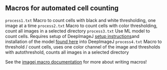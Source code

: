 ## Macros for automated cell counting
`process1.txt` Macro to count cells with black and white thresholding, one image at a time
`process2.txt` Macro to count cells with color thresholding, count all images in a selected directory
`process3.txt` Use ML model to count cells. Requires setup of DeepImageJ [setup instructions](https://deepimagej.github.io/deepimagej/download.html)and installation of the model [found here](https://github.com/michaelmez39/cell_counting_analysis/tree/ammar_branch) into DeepImageJ
`process4.txt` Macro to threshold / count cells, uses one color channel of the image and thresholds with autothreshold, counts all images in a selected directory

See the [imagej macro documentation](https://imagej.nih.gov/ij/developer/macro/macros.html) for more about writing macros!
